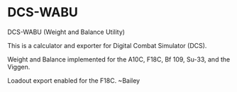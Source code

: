 # DCS-WABU
DCS-WABU (Weight and Balance Utility)

This is a calculator and exporter for Digital Combat Simulator (DCS).

Weight and Balance implemented for the A10C, F18C, Bf 109, Su-33, and the Viggen.

Loadout export enabled for the F18C.
~Bailey
